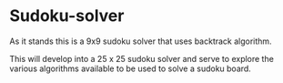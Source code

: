 # Sudoku-solver
As it stands this is a 9x9 sudoku solver that uses backtrack algorithm. 

This will develop into a 25 x 25 sudoku solver and serve to explore the various algorithms available to be used to solve a sudoku board. 
